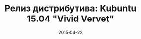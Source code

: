 ---
layout: post
title: "Релиз дистрибутива: Kubuntu 15.04 \"Vivid Vervet\""
date: 2015-04-23   
---